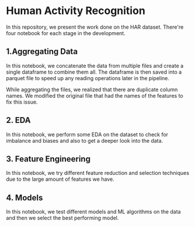 # Human Activity Recognition
In this repository, we present the work done on the HAR dataset.
There're four notebook for each stage in the development.

## 1.Aggregating Data
In this notebook, we concatenate the data from multiple files and create a single dataframe to combine them all. The dataframe is then saved into a parquet file to speed up any reading operations later in the pipeline.

While aggregating the files, we realized that there are duplicate column names. We modified the original file that had the names of the features to fix this issue.

## 2. EDA
In this notebook, we perform some EDA on the dataset to check for imbalance and biases and also to get a deeper look into the data.

## 3. Feature Engineering
In this notebook, we try different feature reduction and selection techniques due to the large amount of features we have.

## 4. Models
In this notebook, we test different models and ML algorithms on  the data and then we select the best performing model.
